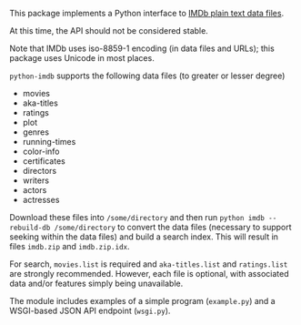 This package implements a Python interface to [IMDb plain text data files][1].

[1]: http://www.imdb.com/interfaces

At this time, the API should not be considered stable.

Note that IMDb uses iso-8859-1 encoding (in data files and URLs);
this package uses Unicode in most places.

`python-imdb` supports the following data files (to greater or lesser degree)

* movies
* aka-titles
* ratings
* plot
* genres
* running-times
* color-info
* certificates
* directors
* writers
* actors
* actresses

Download these files into `/some/directory` and then run `python imdb --rebuild-db /some/directory` to convert the data files (necessary to support seeking within the data files) and build a search index.
This will result in files `imdb.zip` and `imdb.zip.idx`.

For search, `movies.list` is required and `aka-titles.list` and `ratings.list` are strongly recommended. However, each file is optional, with associated data and/or features simply being unavailable.

The module includes examples of a simple program (`example.py`)
and a WSGI-based JSON API endpoint (`wsgi.py`).
